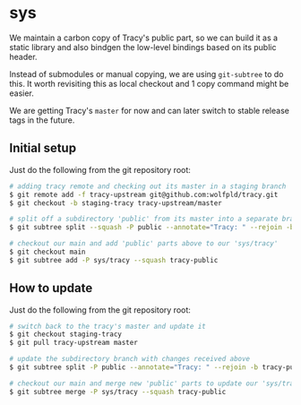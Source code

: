 # sys

We maintain a carbon copy of Tracy's public part, so we can build it
as a static library and also bindgen the low-level bindings based on
its public header.

Instead of submodules or manual copying, we are using `git-subtree` to
do this. It worth revisiting this as local checkout and 1 copy command
might be easier.

We are getting Tracy's `master` for now and can later switch to stable
release tags in the future.

## Initial setup

Just do the following from the git repository root:

```sh
# adding tracy remote and checking out its master in a staging branch
$ git remote add -f tracy-upstream git@github.com:wolfpld/tracy.git
$ git checkout -b staging-tracy tracy-upstream/master

# split off a subdirectory 'public' from its master into a separate branch
$ git subtree split --squash -P public --annotate="Tracy: " --rejoin -b tracy-public

# checkout our main and add 'public' parts above to our 'sys/tracy'
$ git checkout main
$ git subtree add -P sys/tracy --squash tracy-public
```

## How to update

Just do the following from the git repository root:

```sh
# switch back to the tracy's master and update it
$ git checkout staging-tracy
$ git pull tracy-upstream master

# update the subdirectory branch with changes received above
$ git subtree split -P public --annotate="Tracy: " --rejoin -b tracy-public

# checkout our main and merge new 'public' parts to update our 'sys/tracy'
$ git subtree merge -P sys/tracy --squash tracy-public
```
